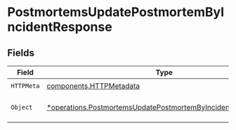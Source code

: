 # PostmortemsUpdatePostmortemByIncidentResponse


## Fields

| Field                                                                                                                                         | Type                                                                                                                                          | Required                                                                                                                                      | Description                                                                                                                                   |
| --------------------------------------------------------------------------------------------------------------------------------------------- | --------------------------------------------------------------------------------------------------------------------------------------------- | --------------------------------------------------------------------------------------------------------------------------------------------- | --------------------------------------------------------------------------------------------------------------------------------------------- |
| `HTTPMeta`                                                                                                                                    | [components.HTTPMetadata](../../models/components/httpmetadata.md)                                                                            | :heavy_check_mark:                                                                                                                            | N/A                                                                                                                                           |
| `Object`                                                                                                                                      | [*operations.PostmortemsUpdatePostmortemByIncidentResponseBody](../../models/operations/postmortemsupdatepostmortembyincidentresponsebody.md) | :heavy_minus_sign:                                                                                                                            | The request has succeeded.                                                                                                                    |